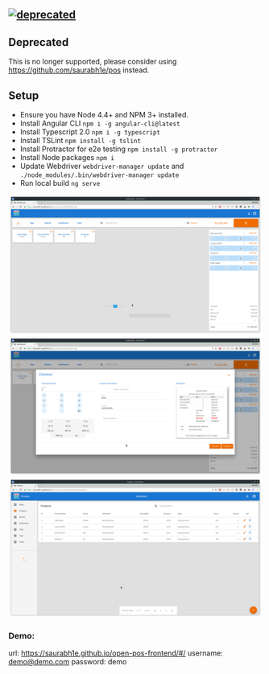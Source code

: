 ## [![deprecated](http://badges.github.io/stability-badges/dist/deprecated.svg)](http://github.com/badges/stability-badges)

## Deprecated

This is no longer supported, please consider using https://github.com/saurabh1e/pos instead.

## Setup

* Ensure you have Node 4.4+ and NPM 3+ installed.
* Install Angular CLI `npm i -g angular-cli@latest`
* Install Typescript 2.0 `npm i -g typescript`
* Install TSLint `npm install -g tslint`
* Install Protractor for e2e testing `npm install -g protractor`
* Install Node packages `npm i`
* Update Webdriver `webdriver-manager update` and `./node_modules/.bin/webdriver-manager update`
* Run local build `ng serve`

![Alt text](screenshots/Billing.png "Billing")
![Alt text](screenshots/Checkout.png "Checkout")
![Alt text](screenshots/Inventory.png "Inventory")




### Demo:

url: https://saurabh1e.github.io/open-pos-frontend/#/
username: demo@demo.com
password: demo
